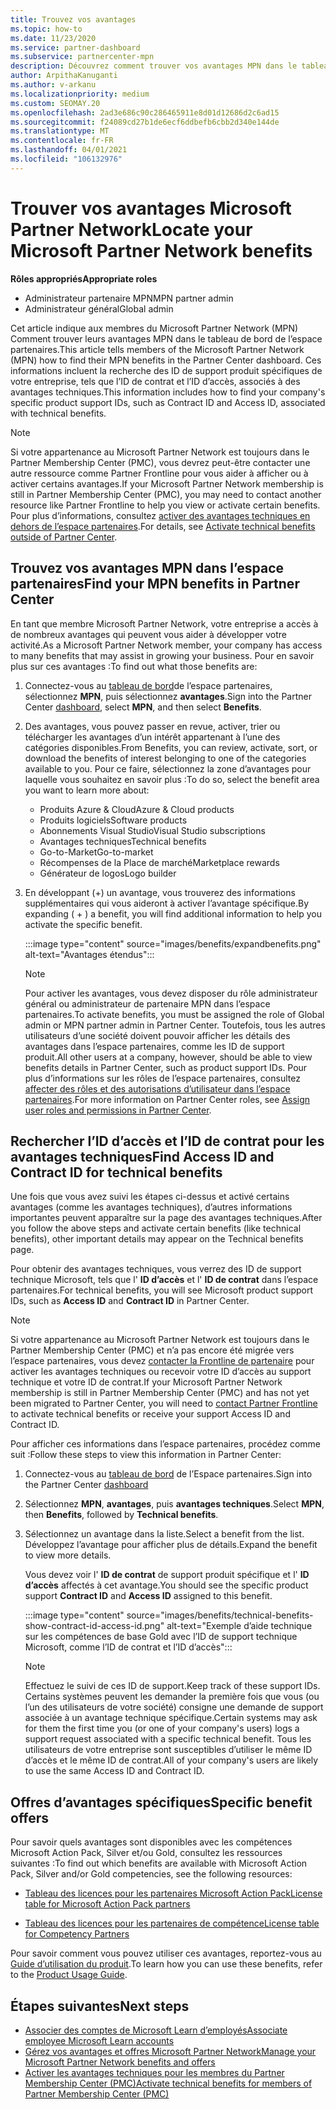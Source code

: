```yaml
---
title: Trouvez vos avantages
ms.topic: how-to
ms.date: 11/23/2020
ms.service: partner-dashboard
ms.subservice: partnercenter-mpn
description: Découvrez comment trouver vos avantages MPN dans le tableau de bord de l’espace partenaires. Contient des informations sur la recherche de votre ID d’accès et de votre ID de contrat pour les avantages techniques.
author: ArpithaKanuganti
ms.author: v-arkanu
ms.localizationpriority: medium
ms.custom: SEOMAY.20
ms.openlocfilehash: 2ad3e686c90c286465911e8d01d12686d2c6ad15
ms.sourcegitcommit: f24089cd27b1de6ecf6ddbefb6cbb2d340e144de
ms.translationtype: MT
ms.contentlocale: fr-FR
ms.lasthandoff: 04/01/2021
ms.locfileid: "106132976"
---
```

# <a name="locate-your-microsoft-partner-network-benefits"></a><span data-ttu-id="45ab9-104">Trouver vos avantages Microsoft Partner Network</span><span class="sxs-lookup"><span data-stu-id="45ab9-104">Locate your Microsoft Partner Network benefits</span></span> 

<span data-ttu-id="45ab9-105">**Rôles appropriés**</span><span class="sxs-lookup"><span data-stu-id="45ab9-105">**Appropriate roles**</span></span>

- <span data-ttu-id="45ab9-106">Administrateur partenaire MPN</span><span class="sxs-lookup"><span data-stu-id="45ab9-106">MPN partner admin</span></span>
- <span data-ttu-id="45ab9-107">Administrateur général</span><span class="sxs-lookup"><span data-stu-id="45ab9-107">Global admin</span></span>

<span data-ttu-id="45ab9-108">Cet article indique aux membres du Microsoft Partner Network (MPN) Comment trouver leurs avantages MPN dans le tableau de bord de l’espace partenaires.</span><span class="sxs-lookup"><span data-stu-id="45ab9-108">This article tells members of the Microsoft Partner Network (MPN) how to find their MPN benefits in the Partner Center dashboard.</span></span> <span data-ttu-id="45ab9-109">Ces informations incluent la recherche des ID de support produit spécifiques de votre entreprise, tels que l’ID de contrat et l’ID d’accès, associés à des avantages techniques.</span><span class="sxs-lookup"><span data-stu-id="45ab9-109">This information includes how to find your company's specific product support IDs, such as Contract ID and Access ID, associated with technical benefits.</span></span>

>[!NOTE]
> <span data-ttu-id="45ab9-110">Si votre appartenance au Microsoft Partner Network est toujours dans le Partner Membership Center (PMC), vous devrez peut-être contacter une autre ressource comme Partner Frontline pour vous aider à afficher ou à activer certains avantages.</span><span class="sxs-lookup"><span data-stu-id="45ab9-110">If your Microsoft Partner Network membership is still in Partner Membership Center (PMC), you may need to contact another resource like Partner Frontline to help you view or activate certain benefits.</span></span> <span data-ttu-id="45ab9-111">Pour plus d’informations, consultez [activer des avantages techniques en dehors de l’espace partenaires](partner-membership-center-tech-benefits-activate.md).</span><span class="sxs-lookup"><span data-stu-id="45ab9-111">For details, see [Activate technical benefits outside of Partner Center](partner-membership-center-tech-benefits-activate.md).</span></span>

## <a name="find-your-mpn-benefits-in-partner-center"></a><span data-ttu-id="45ab9-112">Trouvez vos avantages MPN dans l’espace partenaires</span><span class="sxs-lookup"><span data-stu-id="45ab9-112">Find your MPN benefits in Partner Center</span></span>

<span data-ttu-id="45ab9-113">En tant que membre Microsoft Partner Network, votre entreprise a accès à de nombreux avantages qui peuvent vous aider à développer votre activité.</span><span class="sxs-lookup"><span data-stu-id="45ab9-113">As a Microsoft Partner Network member, your company has access to many benefits that may assist in growing your business.</span></span> <span data-ttu-id="45ab9-114">Pour en savoir plus sur ces avantages :</span><span class="sxs-lookup"><span data-stu-id="45ab9-114">To find out what those benefits are:</span></span>

1. <span data-ttu-id="45ab9-115">Connectez-vous au [tableau de bord](https://partner.microsoft.com/dashboard/home)de l’espace partenaires, sélectionnez **MPN**, puis sélectionnez **avantages**.</span><span class="sxs-lookup"><span data-stu-id="45ab9-115">Sign into the Partner Center [dashboard](https://partner.microsoft.com/dashboard/home), select **MPN**, and then select **Benefits**.</span></span>

2. <span data-ttu-id="45ab9-116">Des avantages, vous pouvez passer en revue, activer, trier ou télécharger les avantages d’un intérêt appartenant à l’une des catégories disponibles.</span><span class="sxs-lookup"><span data-stu-id="45ab9-116">From Benefits, you can review, activate, sort, or download the benefits of interest belonging to one of the categories available to you.</span></span> <span data-ttu-id="45ab9-117">Pour ce faire, sélectionnez la zone d’avantages pour laquelle vous souhaitez en savoir plus :</span><span class="sxs-lookup"><span data-stu-id="45ab9-117">To do so, select the benefit area you want to learn more about:</span></span>

   - <span data-ttu-id="45ab9-118">Produits Azure & Cloud</span><span class="sxs-lookup"><span data-stu-id="45ab9-118">Azure & Cloud products</span></span>
   - <span data-ttu-id="45ab9-119">Produits logiciels</span><span class="sxs-lookup"><span data-stu-id="45ab9-119">Software products</span></span>
   - <span data-ttu-id="45ab9-120">Abonnements Visual Studio</span><span class="sxs-lookup"><span data-stu-id="45ab9-120">Visual Studio subscriptions</span></span>
   - <span data-ttu-id="45ab9-121">Avantages techniques</span><span class="sxs-lookup"><span data-stu-id="45ab9-121">Technical benefits</span></span>
   - <span data-ttu-id="45ab9-122">Go-to-Market</span><span class="sxs-lookup"><span data-stu-id="45ab9-122">Go-to-market</span></span>
   - <span data-ttu-id="45ab9-123">Récompenses de la Place de marché</span><span class="sxs-lookup"><span data-stu-id="45ab9-123">Marketplace rewards</span></span>
   - <span data-ttu-id="45ab9-124">Générateur de logos</span><span class="sxs-lookup"><span data-stu-id="45ab9-124">Logo builder</span></span>

3. <span data-ttu-id="45ab9-125">En développant (+) un avantage, vous trouverez des informations supplémentaires qui vous aideront à activer l’avantage spécifique.</span><span class="sxs-lookup"><span data-stu-id="45ab9-125">By expanding ( + ) a benefit, you will find additional information to help you activate the specific benefit.</span></span>

   :::image type="content" source="images/benefits/expandbenefits.png" alt-text="Avantages étendus":::

   > [!NOTE]
   > <span data-ttu-id="45ab9-127">Pour activer les avantages, vous devez disposer du rôle administrateur général ou administrateur de partenaire MPN dans l’espace partenaires.</span><span class="sxs-lookup"><span data-stu-id="45ab9-127">To activate benefits, you must be assigned the role of Global admin or MPN partner admin in Partner Center.</span></span> <span data-ttu-id="45ab9-128">Toutefois, tous les autres utilisateurs d’une société doivent pouvoir afficher les détails des avantages dans l’espace partenaires, comme les ID de support produit.</span><span class="sxs-lookup"><span data-stu-id="45ab9-128">All other users at a company, however, should be able to view benefits details in Partner Center, such as product support IDs.</span></span> <span data-ttu-id="45ab9-129">Pour plus d’informations sur les rôles de l’espace partenaires, consultez [affecter des rôles et des autorisations d’utilisateur dans l’espace partenaires](permissions-overview.md).</span><span class="sxs-lookup"><span data-stu-id="45ab9-129">For more information on Partner Center roles, see [Assign user roles and permissions in Partner Center](permissions-overview.md).</span></span>

## <a name="find-access-id-and-contract-id-for-technical-benefits"></a><span data-ttu-id="45ab9-130">Rechercher l’ID d’accès et l’ID de contrat pour les avantages techniques</span><span class="sxs-lookup"><span data-stu-id="45ab9-130">Find Access ID and Contract ID for technical benefits</span></span>

<span data-ttu-id="45ab9-131">Une fois que vous avez suivi les étapes ci-dessus et activé certains avantages (comme les avantages techniques), d’autres informations importantes peuvent apparaître sur la page des avantages techniques.</span><span class="sxs-lookup"><span data-stu-id="45ab9-131">After you follow the above steps and activate certain benefits (like technical benefits), other important details may appear on the Technical benefits page.</span></span>

<span data-ttu-id="45ab9-132">Pour obtenir des avantages techniques, vous verrez des ID de support technique Microsoft, tels que l' **ID d’accès** et l' **ID de contrat** dans l’espace partenaires.</span><span class="sxs-lookup"><span data-stu-id="45ab9-132">For technical benefits, you will see Microsoft product support IDs, such as **Access ID** and **Contract ID** in Partner Center.</span></span>

>[!NOTE]
> <span data-ttu-id="45ab9-133">Si votre appartenance au Microsoft Partner Network est toujours dans le Partner Membership Center (PMC) et n’a pas encore été migrée vers l’espace partenaires, vous devez [contacter la Frontline de partenaire](partner-membership-center-tech-benefits-activate.md) pour activer les avantages techniques ou recevoir votre ID d’accès au support technique et votre ID de contrat.</span><span class="sxs-lookup"><span data-stu-id="45ab9-133">If your Microsoft Partner Network membership is still in Partner Membership Center (PMC) and has not yet been migrated to Partner Center, you will need to [contact Partner Frontline](partner-membership-center-tech-benefits-activate.md) to activate technical benefits or receive your support Access ID and Contract ID.</span></span>

 <span data-ttu-id="45ab9-134">Pour afficher ces informations dans l’espace partenaires, procédez comme suit :</span><span class="sxs-lookup"><span data-stu-id="45ab9-134">Follow these steps to view this information in Partner Center:</span></span>

1. <span data-ttu-id="45ab9-135">Connectez-vous au [tableau de bord](https://partner.microsoft.com/dashboard/home) de l’Espace partenaires.</span><span class="sxs-lookup"><span data-stu-id="45ab9-135">Sign into the Partner Center [dashboard](https://partner.microsoft.com/dashboard/home)</span></span>

2. <span data-ttu-id="45ab9-136">Sélectionnez **MPN**, **avantages**, puis **avantages techniques**.</span><span class="sxs-lookup"><span data-stu-id="45ab9-136">Select **MPN**, then **Benefits**, followed by **Technical benefits**.</span></span>

3. <span data-ttu-id="45ab9-137">Sélectionnez un avantage dans la liste.</span><span class="sxs-lookup"><span data-stu-id="45ab9-137">Select a benefit from the list.</span></span> <span data-ttu-id="45ab9-138">Développez l’avantage pour afficher plus de détails.</span><span class="sxs-lookup"><span data-stu-id="45ab9-138">Expand the benefit to view more details.</span></span> 

   <span data-ttu-id="45ab9-139">Vous devez voir l' **ID de contrat** de support produit spécifique et l' **ID d’accès** affectés à cet avantage.</span><span class="sxs-lookup"><span data-stu-id="45ab9-139">You should see the specific product support **Contract ID** and **Access ID** assigned to this benefit.</span></span>  

   :::image type="content" source="images/benefits/technical-benefits-show-contract-id-access-id.png" alt-text="Exemple d’aide technique sur les compétences de base Gold avec l’ID de support technique Microsoft, comme l’ID de contrat et l’ID d’accès":::

   > [!NOTE]
   > <span data-ttu-id="45ab9-141">Effectuez le suivi de ces ID de support.</span><span class="sxs-lookup"><span data-stu-id="45ab9-141">Keep track of these support IDs.</span></span> <span data-ttu-id="45ab9-142">Certains systèmes peuvent les demander la première fois que vous (ou l’un des utilisateurs de votre société) consigne une demande de support associée à un avantage technique spécifique.</span><span class="sxs-lookup"><span data-stu-id="45ab9-142">Certain systems may ask for them the first time you (or one of your company's users) logs a support request associated with a specific technical benefit.</span></span> <span data-ttu-id="45ab9-143">Tous les utilisateurs de votre entreprise sont susceptibles d’utiliser le même ID d’accès et le même ID de contrat.</span><span class="sxs-lookup"><span data-stu-id="45ab9-143">All of your company's users are likely to use the same Access ID and Contract ID.</span></span>

## <a name="specific-benefit-offers"></a><span data-ttu-id="45ab9-144">Offres d’avantages spécifiques</span><span class="sxs-lookup"><span data-stu-id="45ab9-144">Specific benefit offers</span></span>

<span data-ttu-id="45ab9-145">Pour savoir quels avantages sont disponibles avec les compétences Microsoft Action Pack, Silver et/ou Gold, consultez les ressources suivantes :</span><span class="sxs-lookup"><span data-stu-id="45ab9-145">To find out which benefits are available with Microsoft Action Pack, Silver and/or Gold competencies, see the following resources:</span></span>

- [<span data-ttu-id="45ab9-146">Tableau des licences pour les partenaires Microsoft Action Pack</span><span class="sxs-lookup"><span data-stu-id="45ab9-146">License table for Microsoft Action Pack partners</span></span>](https://assetsprod.microsoft.com/en-us/microsoft-action-pack-license-table.pdf)

- [<span data-ttu-id="45ab9-147">Tableau des licences pour les partenaires de compétence</span><span class="sxs-lookup"><span data-stu-id="45ab9-147">License table for Competency Partners</span></span>](https://assetsprod.microsoft.com/mpn-maps-software-iur-competency-license-table.docx)

<span data-ttu-id="45ab9-148">Pour savoir comment vous pouvez utiliser ces avantages, reportez-vous au [Guide d’utilisation du produit](https://assets.microsoft.com/MPN-MAPS-Product-Usage-Guide.pdf).</span><span class="sxs-lookup"><span data-stu-id="45ab9-148">To learn how you can use these benefits,  refer to the [Product Usage Guide](https://assets.microsoft.com/MPN-MAPS-Product-Usage-Guide.pdf).</span></span>

## <a name="next-steps"></a><span data-ttu-id="45ab9-149">Étapes suivantes</span><span class="sxs-lookup"><span data-stu-id="45ab9-149">Next steps</span></span>

- [<span data-ttu-id="45ab9-150">Associer des comptes de Microsoft Learn d’employés</span><span class="sxs-lookup"><span data-stu-id="45ab9-150">Associate employee Microsoft Learn accounts</span></span>](ms-learn-associate.md)
- [<span data-ttu-id="45ab9-151">Gérez vos avantages et offres Microsoft Partner Network</span><span class="sxs-lookup"><span data-stu-id="45ab9-151">Manage your Microsoft Partner Network benefits and offers</span></span>](manage-your-partner-network-benefits.md)
- [<span data-ttu-id="45ab9-152">Activer les avantages techniques pour les membres du Partner Membership Center (PMC)</span><span class="sxs-lookup"><span data-stu-id="45ab9-152">Activate technical benefits for members of Partner Membership Center (PMC)</span></span>](partner-membership-center-tech-benefits-activate.md)